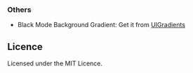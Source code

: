 ### Others

- Black Mode Background Gradient: Get it from [UIGradients](https://uigradients.com)

## Licence

Licensed under the MIT Licence.
